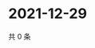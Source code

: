 # 2021-12-29

共 0 条

<!-- BEGIN WEIBO -->
<!-- 最后更新时间 Wed Dec 29 2021 05:10:27 GMT+0800 (China Standard Time) -->

<!-- END WEIBO -->
